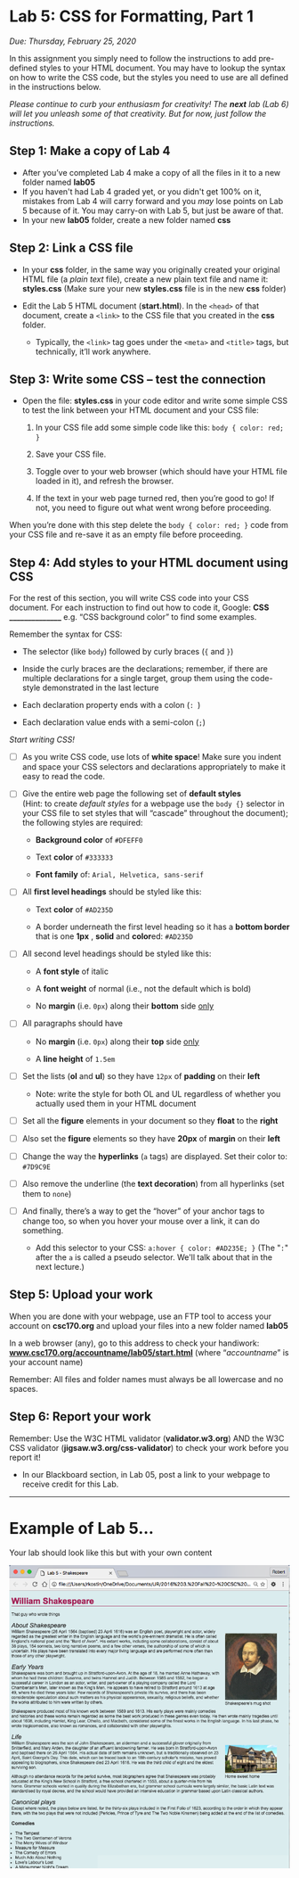 # Lab 5: CSS for Formatting, Part 1

*Due: Thursday, February 25, 2020*

In this assignment you simply need to follow the instructions to add pre-defined styles to your HTML document.  You may have to lookup the syntax on how to write the CSS code, but the styles you need to use are all defined in the instructions below.

*Please continue to curb your enthusiasm for creativity!  The **next** lab (Lab 6) will let you unleash some of that creativity. But for now, just follow the instructions.*

## Step 1: Make a copy of Lab 4

- After you’ve completed Lab 4 make a copy of all the files in it to a new folder named **lab05**
- If you haven't had Lab 4 graded yet, or you didn't get 100% on it, mistakes from Lab 4 will carry forward and you *may* lose points on Lab 5 because of it.  You may carry-on with Lab 5, but just be aware of that.
- In your new **lab05** folder, create a new folder named **css**

## Step 2: Link a CSS file

- In your **css** folder, in the same way you originally created your original HTML file (a *plain text* file), create a new plain text file and name it: **styles.css** (Make sure your new **styles.css** file is in the new **css** folder)

- Edit the Lab 5 HTML document (**start.html**). In the `<head>` of that document, create a `<link>` to the CSS file that you created in the **css** folder. 
  - Typically, the `<link>` tag goes under the `<meta>` and `<title>` tags, but technically, it’ll work anywhere.

## Step 3: Write some CSS – test the connection

- Open the file: **styles.css** in your code editor and write some simple CSS to test the link between your HTML document and your CSS file:

  1. In your CSS file add some simple code like this: `body { color: red; }`

  2. Save your CSS file.

  3. Toggle over to your web browser (which should have your HTML file loaded in it), and refresh the browser.

  4. If the text in your web page turned red, then you’re good to go! If not, you need to figure out what went wrong before proceeding.

When you’re done with this step delete the `body { color: red; }` code from your CSS file and re-save it as an empty file before proceeding.

## Step 4: Add styles to your HTML document using CSS

For the rest of this section, you will write CSS code into your CSS document.
For each instruction to find out how to code it, Google: **CSS ______________**  e.g. “CSS background color” to find some examples.

Remember the syntax for CSS:

- The selector (like `body`) followed by curly braces (`{` and `}`)

- Inside the curly braces are the declarations; remember, if there are multiple declarations for a single target, group them using the code-style demonstrated in the last lecture

- Each declaration property ends with a colon (`: `)

- Each declaration value ends with a semi-colon (`;`)

*Start writing CSS!*

- [ ] As you write CSS code, use lots of **white space**! Make sure you indent and space your CSS selectors and declarations appropriately to make it easy to read the code.
- [ ] Give the entire web page the following set of **default styles**<br> (Hint: to create *default styles* for a webpage use the `body {}` selector in your CSS file to set styles that will “cascade” throughout the document); the following styles are required:

  - **Background color** of `#DFEFF0` 

  - Text **color** of `#333333` 

  - **Font family** of: `Arial, Helvetica, sans-serif`
- [ ] All **first level headings** should be styled like this: 

  - Text **color** of `#AD235D`

  - A border underneath the first level heading so it has a **bottom border** that is one **1px** , **solid** and **color**ed: `#AD235D`
- [ ] All second level headings should be styled like this:

  - A **font style** of italic

  - A **font weight** of normal (i.e., not the default which is bold)

  - No **margin** (i.e. `0px`) along their **bottom** side <u>only</u>
- [ ] All paragraphs should have

  - No **margin** (i.e. `0px`) along their **top** side <u>only</u>

  - A **line height** of `1.5em`
- [ ] Set the lists (**ol** and **ul**) so they have `12px` of **padding** on their **left**
  - Note: write the style for both OL and UL regardless of whether you actually used them in your HTML document
- [ ] Set all the **figure** elements in your document so they **float** to the **right**
- [ ] Also set the **figure** elements so they have **20px** of **margin** on their **left**
- [ ] Change the way the **hyperlinks** (`a` tags) are displayed. Set their color to: `#7D9C9E`
- [ ] Also remove the underline (the **text decoration**) from all hyperlinks (set them to `none`)
- [ ] And finally, there’s a way to get the “hover” of your anchor tags to change too, so when you hover your mouse over a link, it can do something.

  - Add this selector to your CSS:
     `a:hover { color: #AD235E; }`
     (The "`:`" after the `a` is called a pseudo selector. We'll talk about that in the next lecture.)

## Step 5: Upload your work

When you are done with your webpage, use an FTP tool to access your account on **csc170.org** and upload your files into a new folder named **lab05**

In a web browser (any), go to this address to check your handiwork:  
**www.csc170.org/accountname/lab05/start.html** (where “*accountname*” is your account name)

Remember: All files and folder names must always be all lowercase and no spaces.

## Step 6: Report your work

Remember: Use the W3C HTML validator (**validator.w3.org**) AND the W3C CSS validator (**jigsaw.w3.org/css-validator**) to check your work before you report it!

- In our Blackboard section, in Lab 05, post a link to your webpage to receive credit for this Lab.

<hr>

# Example of Lab 5...

Your lab should look like this but with your own content

![screen shot](media/figure1.png)